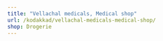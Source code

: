 ```yaml
---
title: "Vellachal medicals, Medical shop"
url: /kodakkad/vellachal-medicals-medical-shop/
shop: Drogerie
---
```

